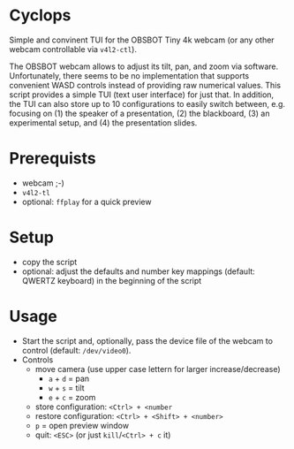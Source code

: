# Cyclops
Simple and convinent TUI for the OBSBOT Tiny 4k webcam (or any other webcam controllable via `v4l2-ctl`).

The OBSBOT webcam allows to adjust its tilt, pan, and zoom via software.
Unfortunately, there seems to be no implementation that supports convenient WASD controls instead of providing raw numerical values.
This script provides a simple TUI (text user interface) for just that.
In addition, the TUI can also store up to 10 configurations to easily switch between, e.g. focusing on (1) the speaker of a presentation, (2) the blackboard, (3) an experimental setup, and (4) the presentation slides.

# Prerequists
- webcam ;-)
- `v4l2-tl`
- optional: `ffplay` for a quick preview

# Setup
- copy the script
- optional: adjust the defaults and number key mappings (default: QWERTZ keyboard) in the beginning of the script

# Usage
- Start the script and, optionally, pass the device file of the webcam to control (default: `/dev/video0`).
- Controls
  - move camera (use upper case lettern for larger increase/decrease)
    - `a` + `d` = pan 
    - `w` + `s` = tilt
    - `e` + `c` = zoom
  - store configuration: `<Ctrl> + <number`
  - restore configuration: `<Ctrl> + <Shift> + <number>`
  - `p` = open preview window
  - quit: `<ESC>` (or just `kill`/`<Ctrl> + c` it)
